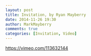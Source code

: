 ```yaml
---
layout: post
title: Invitation, by Ryan Mayberry
date: 2014-11-26 19:30
author: MarkMayberry
comments: true
categories: [Invitation, Video]
---
```

https://vimeo.com/113632144
